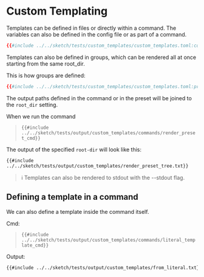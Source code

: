 # Custom Templating



Templates can be defined in files or directly within a command. The variables can also be defined in the config file or as part of a command.

```toml
{{#include ../../sketch/tests/custom_templates/custom_templates.toml:config}}
```

Templates can also be defined in groups, which can be rendered all at once starting from the same root_dir.

This is how groups are defined:

```toml
{{#include ../../sketch/tests/custom_templates/custom_templates.toml:preset}}
```

The output paths defined in the command or in the preset will be joined to the `root_dir` setting.

When we run the command

>`{{#include ../../sketch/tests/output/custom_templates/commands/render_preset_cmd}}`

The output of the specified `root-dir` will look like this:

```
{{#include ../../sketch/tests/output/custom_templates/render_preset_tree.txt}}
```

>ℹ️ Templates can also be rendered to stdout with the --stdout flag.

## Defining a template in a command

We can also define a template inside the command itself.

Cmd:

>`{{#include ../../sketch/tests/output/custom_templates/commands/literal_template_cmd}}`

Output:

```txt
{{#include ../../sketch/tests/output/custom_templates/from_literal.txt}}
```





